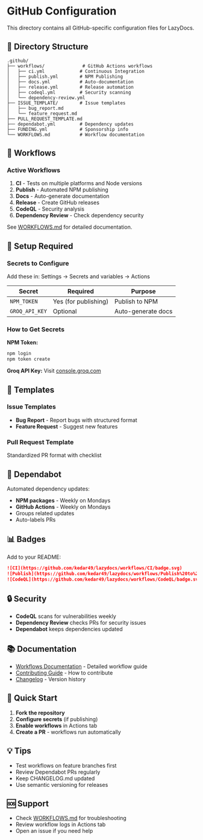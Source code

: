 # GitHub Configuration

This directory contains all GitHub-specific configuration files for LazyDocs.

## 📁 Directory Structure

```
.github/
├── workflows/              # GitHub Actions workflows
│   ├── ci.yml             # Continuous Integration
│   ├── publish.yml        # NPM Publishing
│   ├── docs.yml           # Auto-documentation
│   ├── release.yml        # Release automation
│   ├── codeql.yml         # Security scanning
│   └── dependency-review.yml
├── ISSUE_TEMPLATE/        # Issue templates
│   ├── bug_report.md
│   └── feature_request.md
├── PULL_REQUEST_TEMPLATE.md
├── dependabot.yml         # Dependency updates
├── FUNDING.yml            # Sponsorship info
└── WORKFLOWS.md           # Workflow documentation
```

## 🚀 Workflows

### Active Workflows

1. **CI** - Tests on multiple platforms and Node versions
2. **Publish** - Automated NPM publishing
3. **Docs** - Auto-generate documentation
4. **Release** - Create GitHub releases
5. **CodeQL** - Security analysis
6. **Dependency Review** - Check dependency security

See [WORKFLOWS.md](./WORKFLOWS.md) for detailed documentation.

## 🔧 Setup Required

### Secrets to Configure

Add these in: Settings → Secrets and variables → Actions

| Secret | Required | Purpose |
|--------|----------|---------|
| `NPM_TOKEN` | Yes (for publishing) | Publish to NPM |
| `GROQ_API_KEY` | Optional | Auto-generate docs |

### How to Get Secrets

**NPM Token:**
```bash
npm login
npm token create
```

**Groq API Key:**
Visit [console.groq.com](https://console.groq.com)

## 📝 Templates

### Issue Templates

- **Bug Report** - Report bugs with structured format
- **Feature Request** - Suggest new features

### Pull Request Template

Standardized PR format with checklist

## 🤖 Dependabot

Automated dependency updates:
- **NPM packages** - Weekly on Mondays
- **GitHub Actions** - Weekly on Mondays
- Groups related updates
- Auto-labels PRs

## 📊 Badges

Add to your README:

```markdown
![CI](https://github.com/kedar49/lazydocs/workflows/CI/badge.svg)
![Publish](https://github.com/kedar49/lazydocs/workflows/Publish%20to%20NPM/badge.svg)
![CodeQL](https://github.com/kedar49/lazydocs/workflows/CodeQL/badge.svg)
```

## 🔒 Security

- **CodeQL** scans for vulnerabilities weekly
- **Dependency Review** checks PRs for security issues
- **Dependabot** keeps dependencies updated

## 📚 Documentation

- [Workflows Documentation](./WORKFLOWS.md) - Detailed workflow guide
- [Contributing Guide](../CONTRIBUTING.md) - How to contribute
- [Changelog](../CHANGELOG.md) - Version history

## 🎯 Quick Start

1. **Fork the repository**
2. **Configure secrets** (if publishing)
3. **Enable workflows** in Actions tab
4. **Create a PR** - workflows run automatically

## 💡 Tips

- Test workflows on feature branches first
- Review Dependabot PRs regularly
- Keep CHANGELOG.md updated
- Use semantic versioning for releases

## 🆘 Support

- Check [WORKFLOWS.md](./WORKFLOWS.md) for troubleshooting
- Review workflow logs in Actions tab
- Open an issue if you need help
